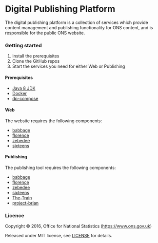 Digital Publishing Platform
===========================

The digital publishing platform is a collection of services which provide
content management and publishing functionality for ONS content, and is
responsible for the public ONS website.

### Getting started

1. Install the prerequisites
2. Clone the GitHub repos
3. Start the services you need for either Web or Publishing

#### Prerequisites

* [Java 8 JDK](http://www.oracle.com/technetwork/java/javase/downloads/jdk8-downloads-2133151.html)
* [Docker](https://www.docker.com/products/overview)
* [dp-compose](https://github.com/ONSdigital/dp-compose)

#### Web

The website requires the following components:

* [babbage](https://github.com/ONSdigital/babbage)
* [florence](https://github.com/ONSdigital/florence)
* [zebedee](https://github.com/ONSdigital/zebedee)
* [sixteens](https://github.com/ONSdigital/sixteens)

#### Publishing

The publishing tool requires the following components:

* [babbage](https://github.com/ONSdigital/babbage)
* [florence](https://github.com/ONSdigital/florence)
* [zebedee](https://github.com/ONSdigital/zebedee)
* [sixteens](https://github.com/ONSdigital/sixteens)
* [The-Train](https://github.com/ONSdigital/The-Train)
* [project-brian](https://github.com/ONSdigital/project-brian)

### Licence

Copyright ©‎ 2016, Office for National Statistics (https://www.ons.gov.uk)

Released under MIT license, see [LICENSE](LICENSE.md) for details.
